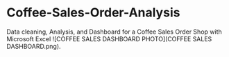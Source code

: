 # Coffee-Sales-Order-Analysis
Data cleaning, Analysis, and Dashboard for a Coffee Sales Order Shop with Microsoft Excel
![COFFEE SALES DASHBOARD PHOTO](COFFEE SALES DASHBOARD.png).
